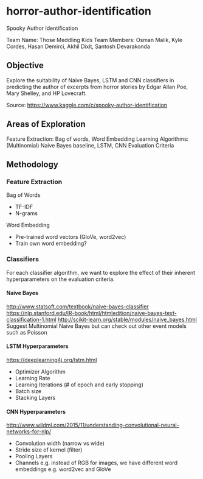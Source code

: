 # horror-author-identification
Spooky Author Identification

Team Name: Those Meddling Kids
Team Members: Osman Malik, Kyle Cordes, Hasan Demirci, Akhil Dixit, Santosh Devarakonda
## Objective
Explore the suitability of Naive Bayes, LSTM and CNN classifiers in predicting the author of excerpts from horror stories by Edgar Allan Poe, Mary Shelley, and HP Lovecraft.

Source: https://www.kaggle.com/c/spooky-author-identification

## Areas of Exploration
Feature Extraction: Bag of words, Word Embedding
Learning Algorithms: (Multinomial) Naive Bayes baseline, LSTM, CNN 
Evaluation Criteria

## Methodology
### Feature Extraction
Bag of Words
- TF-IDF
- N-grams

Word Embedding
- Pre-trained word vectors (GloVe, word2vec)
- Train own word embedding?

### Classifiers
For each classifier algorithm, we want to explore the effect of their inherent hyperparameters on the evaluation criteria.

#### Naive Bayes
http://www.statsoft.com/textbook/naive-bayes-classifier
https://nlp.stanford.edu/IR-book/html/htmledition/naive-bayes-text-classification-1.html
http://scikit-learn.org/stable/modules/naive_bayes.html
Suggest Multinomial Naive Bayes but can check out other event models such as Poisson

#### LSTM Hyperparameters
https://deeplearning4j.org/lstm.html
- Optimizer Algorithm
- Learning Rate
- Learning Iterations (# of epoch and early stopping)
- Batch size
- Stacking Layers

#### CNN Hyperparameters
http://www.wildml.com/2015/11/understanding-convolutional-neural-networks-for-nlp/
- Convolution width (narrow vs wide)
- Stride size of kernel (filter)
- Pooling Layers
- Channels e.g. instead of RGB for images, we have different word embeddings e.g. word2vec and GloVe

